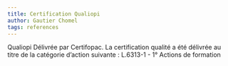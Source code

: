 ```yaml
---
title: Certification Qualiopi
author: Gautier Chomel
tags: references
---
```

<p>Qualiopi Délivrée par Certifopac. La certification qualité a été délivrée au titre de la catégorie d’action suivante : L.6313-1 - 1° Actions de formation</p>

<img href="../images/1-QualiopiCertifopac-AFC.jpg" alt="">
